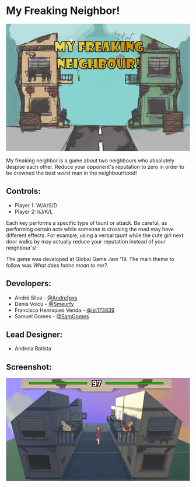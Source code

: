 # My Freaking Neighbor!

![game logo](ReadmeImages/logo.png)

My freaking neighbor is a game about two neighbours who absolutely despise each other. Reduce your opponent's reputation to zero in order to be crowned the best *worst* man in the neighbourhood! 

## Controls:

 - Player 1: W/A/S/D 
 - Player 2: I/J/K/L

Each key performs a specific type of taunt or attack. Be careful, as performing certain acts while someone is crossing the road may have different effects. For example, using a verbal taunt while the cute girl next door walks by may actually reduce your reputation instead of your neighbour's!

The game was developed at Global Game Jam '19. The main theme to follow was *What does home mean to me?*.



## Developers:
- André Silva - [@Andrefpvs](https://github.com/Andrefpvs)
- Denis Voicu - [@Smeurfy](https://github.com/Smeurfy)
- Francisco Henriques Venda - [@ist173839](https://github.com/ist173839)
- Samuel Gomes - [@SamGomes](https://github.com/SamGomes)


## Lead Designer:
- Andreia Batista


## Screenshot:
![screenshot](ReadmeImages/screenshot.png)
